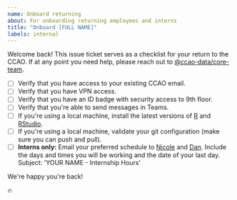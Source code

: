 ```yaml
---
name: Onboard returning
about: For onboarding returning employees and interns
title: "Onboard [FULL NAME]"
labels: internal
---
```


Welcome back! This issue ticket serves as a checklist for your return to the CCAO. If at any point you need help, please reach out to [@ccao-data/core-team](https://github.com/orgs/ccao-data/teams/core-team).

- [ ] Verify that you have access to your existing CCAO email.
- [ ] Verify that you have VPN access.
- [ ] Verify that you have an ID badge with security access to 9th floor.
- [ ] Verify that you're able to send messages in Teams.
- [ ] If you're using a local machine, install the latest versions of [R](https://cloud.r-project.org/) and [RStudio](https://posit.co/download/rstudio-desktop/#download).
- [ ] If you're using a local machine, validate your git configuration (make sure you can push and pull).
- [ ] **Interns only:** Email your preferred schedule to [Nicole](mailto:nicole.jardine@cookcountyil.gov) and [Dan](mailto:daniel.snow@cookcountyil.gov). Include the days and times you will be working and the date of your last day. Subject: 'YOUR NAME - Internship Hours'

We're happy you're back!

:fire:

